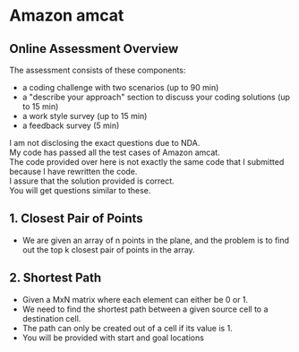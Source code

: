 # Amazon amcat

## Online Assessment Overview
The assessment consists of these components:     
- a coding challenge with two scenarios (up to 90 min)
- a "describe your approach" section to discuss your coding solutions (up to 15 min)
- a work style survey (up to 15 min)
- a feedback survey (5 min)
   
I am not disclosing the exact questions due to NDA.   
My code has passed all the test cases of Amazon amcat.   
The code provided over here is not exactly the same code that I submitted because I have rewritten the code.  
I assure that the solution provided is correct.  
You will get questions similar to these.  


## 1. Closest Pair of Points

- We are given an array of n points in the plane, and the problem is to find out the top k closest pair of points in the array.

## 2. Shortest Path

- Given a MxN matrix where each element can either be 0 or 1.    
- We need to find the shortest path between a given source cell to a destination cell.   
- The path can only be created out of a cell if its value is 1.   
- You will be provided with start and goal locations


